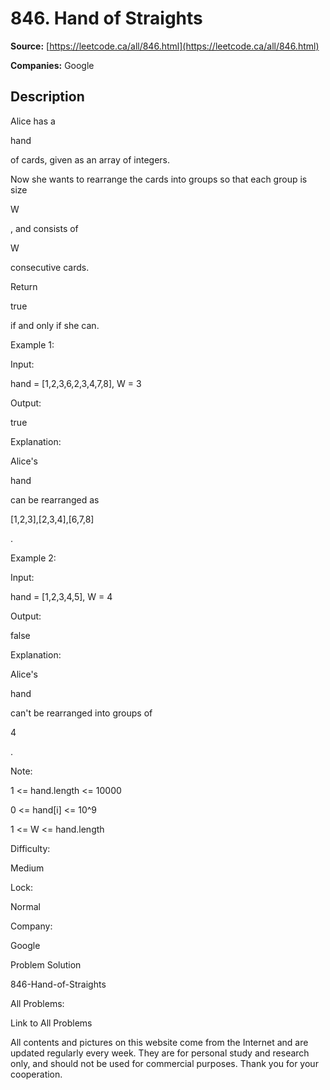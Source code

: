 # 846. Hand of Straights

**Source:** [https://leetcode.ca/all/846.html](https://leetcode.ca/all/846.html)

**Companies:** Google

## Description

Alice has a

hand

of cards, given as an array of integers.

Now she wants to rearrange the cards into groups so that each group is size

W

,
        and consists of

W

consecutive cards.

Return

true

if and only if she can.

Example 1:

Input:

hand = [1,2,3,6,2,3,4,7,8], W = 3

Output:

true

Explanation:

Alice's

hand

can be rearranged as

[1,2,3],[2,3,4],[6,7,8]

.

Example 2:

Input:

hand = [1,2,3,4,5], W = 4

Output:

false

Explanation:

Alice's

hand

can't be rearranged into groups of

4

.

Note:

1 <= hand.length <= 10000

0 <= hand[i] <= 10^9

1 <= W <= hand.length

Difficulty:

Medium

Lock:

Normal

Company:

Google

Problem Solution

846-Hand-of-Straights

All Problems:

Link to All Problems

All contents and pictures on this website come from the Internet and are updated regularly every week. They are for personal study and research only, and should not be used for commercial purposes. Thank you for your cooperation.


